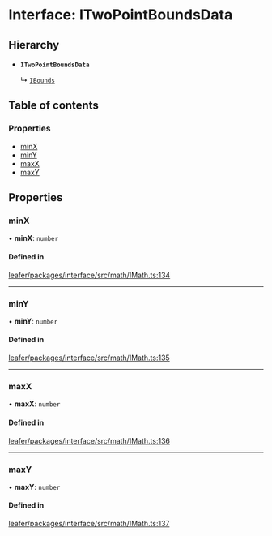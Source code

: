 # Interface: ITwoPointBoundsData

## Hierarchy

- **`ITwoPointBoundsData`**

  ↳ [`IBounds`](IBounds.md)

## Table of contents

### Properties

- [minX](ITwoPointBoundsData.md#minx)
- [minY](ITwoPointBoundsData.md#miny)
- [maxX](ITwoPointBoundsData.md#maxx)
- [maxY](ITwoPointBoundsData.md#maxy)

## Properties

### minX

• **minX**: `number`

#### Defined in

[leafer/packages/interface/src/math/IMath.ts:134](https://github.com/leaferjs/leafer/blob/8d161c2/packages/interface/src/math/IMath.ts#L134)

___

### minY

• **minY**: `number`

#### Defined in

[leafer/packages/interface/src/math/IMath.ts:135](https://github.com/leaferjs/leafer/blob/8d161c2/packages/interface/src/math/IMath.ts#L135)

___

### maxX

• **maxX**: `number`

#### Defined in

[leafer/packages/interface/src/math/IMath.ts:136](https://github.com/leaferjs/leafer/blob/8d161c2/packages/interface/src/math/IMath.ts#L136)

___

### maxY

• **maxY**: `number`

#### Defined in

[leafer/packages/interface/src/math/IMath.ts:137](https://github.com/leaferjs/leafer/blob/8d161c2/packages/interface/src/math/IMath.ts#L137)
